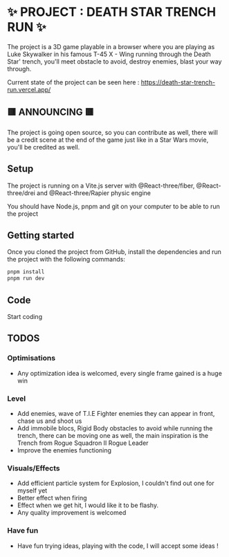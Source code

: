 
# ✨ PROJECT : DEATH STAR TRENCH RUN ✨

The project is a 3D game playable in a browser where you are playing as Luke Skywalker in his famous T-45 X - Wing running through the Death Star' trench, you'll meet obstacle to avoid, destroy enemies, blast your way through.

Current state of the project can be seen here : https://death-star-trench-run.vercel.app/

## 🟥 ANNOUNCING 🟥 

The project is going open source, so you can contribute as well, there will be a credit scene at the end of the game just like in a Star Wars movie, you'll be credited as well.

## Setup

The project is running on a Vite.js server with @React-three/fiber, @React-three/drei and @React-three/Rapier physic engine

You should have Node.js, pnpm and git on your computer to be able to run the project

## Getting started
Once you cloned the project from GitHub, install the dependencies and run the project with the following commands:

```bash
pnpm install
pnpm run dev
```
## Code 

Start coding

## TODOS 

### Optimisations 

* Any optimization idea is welcomed, every single frame gained is a huge win

### Level

* Add enemies, wave of T.I.E Fighter enemies they can appear in front, chase us and shoot us
* Add immobile blocs, Rigid Body obstacles to avoid while running the trench, there can be moving one as well, the main inspiration is the Trench from Rogue Squadron II Rogue Leader
* Improve the enemies functioning

### Visuals/Effects

* Add efficient particle system for Explosion, I couldn't find out one for myself yet
* Better effect when firing
* Effect when we get hit, I would like it to be flashy.
* Any quality improvement is welcomed

### Have fun

* Have fun trying ideas, playing with the code, I will accept some ideas !